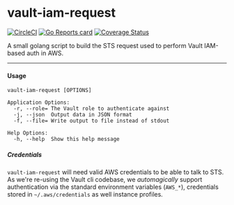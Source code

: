 # vault-iam-request

[![CircleCI](https://circleci.com/gh/dvianello/vault-iam-request.svg?style=svg)](https://circleci.com/gh/dvianello/vault-iam-request) 
[![Go Reports card](https://goreportcard.com/badge/github.com/dvianello/vault-iam-request)](https://goreportcard.com/report/github.com/dvianello/vault-iam-request)
[![Coverage Status](https://coveralls.io/repos/github/dvianello/vault-iam-request/badge.svg?branch=master)](https://coveralls.io/github/dvianello/vault-iam-request?branch=master)


A small golang script to build the STS request used to perform Vault IAM-based auth in AWS. 

---

#### Usage
```
vault-iam-request [OPTIONS]

Application Options:
  -r, --role= The Vault role to authenticate against
  -j, --json  Output data in JSON format
  -f, --file= Write output to file instead of stdout

Help Options:
  -h, --help  Show this help message
```


##### Credentials
`vault-iam-request` will need valid AWS credentials to be able to talk to STS. As we're re-using the 
Vault cli codebase, we _automagically_ support authentication via the standard environment variables (`AWS_*`), 
credentials stored in `~/.aws/credentials` as well instance profiles. 
